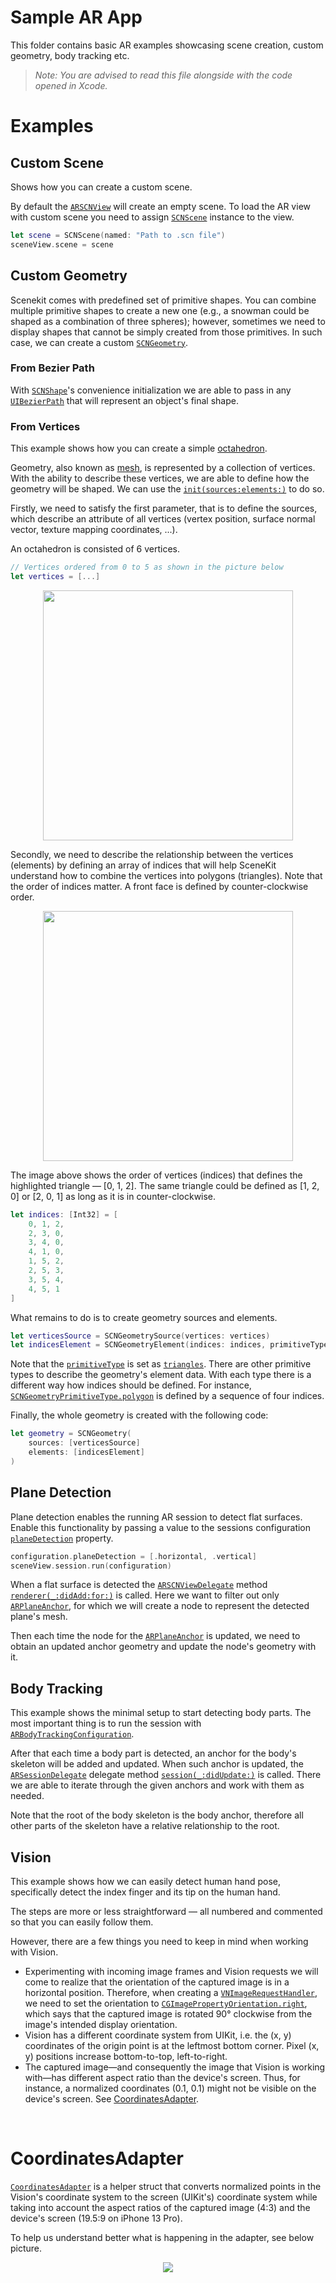 # Sample AR App

This folder contains basic AR examples showcasing scene creation, custom geometry, body tracking etc.

> _Note: You are advised to read this file alongside with the code opened in Xcode._

# Examples

## Custom Scene

Shows how you can create a custom scene.

By default the [`ARSCNView`](https://developer.apple.com/documentation/arkit/arscnview/) will create an empty scene. To load the AR view with custom scene you need to assign [`SCNScene`](https://developer.apple.com/documentation/scenekit/scnscene/) instance to the view.

```swift
let scene = SCNScene(named: "Path to .scn file")
sceneView.scene = scene
```

## Custom Geometry

Scenekit comes with predefined set of primitive shapes. You can combine multiple primitive shapes to create a new one (e.g., a snowman could be shaped as a combination of three spheres); however, sometimes we need to display shapes that cannot be simply created from those primitives. In such case, we can create a custom [`SCNGeometry`](https://developer.apple.com/documentation/scenekit/scngeometry).

### From Bezier Path

With [`SCNShape`](https://developer.apple.com/documentation/scenekit/scnshape)'s convenience initialization we are able to pass in any [`UIBezierPath`](https://developer.apple.com/documentation/uikit/uibezierpath) that will represent an object's final shape.

### From Vertices

This example shows how you can create a simple [octahedron](https://en.wikipedia.org/wiki/Octahedron).

Geometry, also known as [mesh](https://en.wikipedia.org/wiki/Polygon_mesh), is represented by a collection of vertices. With the ability to describe these vertices, we are able to define how the geometry will be shaped. We can use the [`init(sources:elements:)`](https://developer.apple.com/documentation/scenekit/scngeometry/1522803-init) to do so.

Firstly, we need to satisfy the first parameter, that is to define the sources, which describe an attribute of all vertices (vertex position, surface normal vector, texture mapping coordinates, ...). 

An octahedron is consisted of 6 vertices.

```swift
// Vertices ordered from 0 to 5 as shown in the picture below
let vertices = [...]
```

<p align="center"><img src="Images/octahedron-vertices.png" width="400" height="400"/></p>

Secondly, we need to describe the relationship between the vertices (elements) by defining an array of indices that will help SceneKit understand how to combine the vertices into polygons (triangles). Note that the order of indices matter. A front face is defined by counter-clockwise order.

<p align="center"><img src="Images/octahedron-triangle.png" width="400" height="400"/></p>

The image above shows the order of vertices (indices) that defines the highlighted triangle — [0, 1, 2]. The same triangle could be defined as [1, 2, 0] or [2, 0, 1] as long as it is in counter-clockwise.

```swift
let indices: [Int32] = [
    0, 1, 2,
    2, 3, 0,
    3, 4, 0,
    4, 1, 0,
    1, 5, 2,
    2, 5, 3,
    3, 5, 4,
    4, 5, 1
]
```

What remains to do is to create geometry sources and elements.

```swift
let verticesSource = SCNGeometrySource(vertices: vertices)
let indicesElement = SCNGeometryElement(indices: indices, primitiveType: .triangles)
```

Note that the [`primitiveType`](https://developer.apple.com/documentation/scenekit/scngeometryprimitivetype/) is set as [`triangles`](https://developer.apple.com/documentation/scenekit/scngeometryprimitivetype/triangles). There are other primitive types to describe the geometry's element data. With each type there is a different way how indices should be defined. For instance, [`SCNGeometryPrimitiveType.polygon`](https://developer.apple.com/documentation/scenekit/scngeometryprimitivetype/polygon) is defined by a sequence of four indices.

Finally, the whole geometry is created with the following code:

```swift
let geometry = SCNGeometry(
    sources: [verticesSource]
    elements: [indicesElement]
)
```

## Plane Detection

Plane detection enables the running AR session to detect flat surfaces. Enable this functionality by passing a value to the sessions configuration [`planeDetection`](https://developer.apple.com/documentation/arkit/arbodytrackingconfiguration/3194574-planedetection/) property.

```swift
configuration.planeDetection = [.horizontal, .vertical]
sceneView.session.run(configuration)
```

When a flat surface is detected the [`ARSCNViewDelegate`](https://developer.apple.com/documentation/arkit/arscnviewdelegate/) method [`renderer(_:didAdd:for:)`](https://developer.apple.com/documentation/arkit/arscnviewdelegate/2865794-renderer) is called. Here we want to filter out only [`ARPlaneAnchor`](https://developer.apple.com/documentation/arkit/arplaneanchor/), for which we will create a node to represent the detected plane's mesh.

Then each time the node for the [`ARPlaneAnchor`](https://developer.apple.com/documentation/arkit/arplaneanchor/) is updated, we need to obtain an updated anchor geometry and update the node's geometry with it.

## Body Tracking

This example shows the minimal setup to start detecting body parts. The most important thing is to run the session with [`ARBodyTrackingConfiguration`](https://developer.apple.com/documentation/arkit/arbodytrackingconfiguration).

After that each time a body part is detected, an anchor for the body's skeleton will be added and updated. When such anchor is updated, the [`ARSessionDelegate`](https://developer.apple.com/documentation/arkit/arsessiondelegate/) delegate method [`session(_:didUpdate:)`](https://developer.apple.com/documentation/arkit/arsessiondelegate/2865624-session) is called. There we are able to iterate through the given anchors and work with them as needed.

Note that the root of the body skeleton is the body anchor, therefore all other parts of the skeleton have a relative relationship to the root.

## Vision

This example shows how we can easily detect human hand pose, specifically detect the index finger and its tip on the human hand.

The steps are more or less straightforward — all numbered and commented so that you can easily follow them.

However, there are a few things you need to keep in mind when working with Vision.

- Experimenting with incoming image frames and Vision requests we will come to realize that the orientation of the captured image is in a horizontal position. Therefore, when creating a [`VNImageRequestHandler`](https://developer.apple.com/documentation/vision/vnimagerequesthandler/), we need to set the orientation to [`CGImagePropertyOrientation.right`](https://developer.apple.com/documentation/imageio/cgimagepropertyorientation/), which says that the captured image is rotated 90° clockwise from the image's intended display orientation.
- Vision has a different coordinate system from UIKit, i.e. the (x, y) coordinates of the origin point is at the leftmost bottom corner. Pixel (x, y) positions increase bottom-to-top, left-to-right.
- The captured image—and consequently the image that Vision is working with—has different aspect ratio than the device's screen. Thus, for instance, a normalized coordinates (0.1, 0.1) might not be visible on the device's screen. See [CoordinatesAdapter](#coordinatesadapter).

<br/>

# CoordinatesAdapter

[`CoordinatesAdapter`](https://github.com/strvcom/ios-course-mendelu-2022-autumn/blob/cc56a1142fd64116338f4aeee80329f92d47b7aa/Augmented%20Reality/SampleARApp/SampleARApp/Utils/CoordinatesAdapter.swift#L10) is a helper struct that converts normalized points in the Vision's coordinate system to the screen (UIKit's) coordinate system while taking into account the aspect ratios of the captured image (4:3) and the device's screen (19.5:9 on iPhone 13 Pro).

To help us understand better what is happening in the adapter, see below picture.

<p align="center"><img src="Images/vision-vs-uikit-aspect-ratio.png"/></p>

